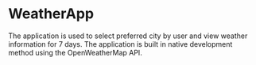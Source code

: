 # WeatherApp
The application is used to select preferred city by user and view weather information for 7 days.
The application is built in native development method using the OpenWeatherMap API.
